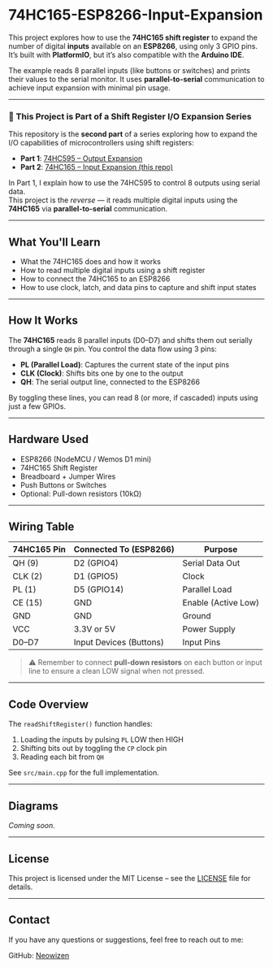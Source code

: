 # 74HC165-ESP8266-Input-Expansion

This project explores how to use the **74HC165 shift register** to expand the number of digital **inputs** available on an **ESP8266**, using only 3 GPIO pins. It’s built with **PlatformIO**, but it’s also compatible with the **Arduino IDE**.

The example reads 8 parallel inputs (like buttons or switches) and prints their values to the serial monitor. It uses **parallel-to-serial** communication to achieve input expansion with minimal pin usage.

---

### 🧩 This Project is Part of a Shift Register I/O Expansion Series

This repository is the **second part** of a series exploring how to expand the I/O capabilities of microcontrollers using shift registers:

- **Part 1**: [74HC595 – Output Expansion](https://github.com/Yamil-Serrano/74HC595-ESP8266-Output-Expansion)  
- **Part 2**: [74HC165 – Input Expansion (this repo)](https://github.com/Yamil-Serrano/74HC165-ESP8266-Input-Expansion)

In Part 1, I explain how to use the 74HC595 to control 8 outputs using serial data.  
This project is the *reverse* — it reads multiple digital inputs using the **74HC165** via **parallel-to-serial** communication.

---

## What You'll Learn

- What the 74HC165 does and how it works  
- How to read multiple digital inputs using a shift register  
- How to connect the 74HC165 to an ESP8266  
- How to use clock, latch, and data pins to capture and shift input states  

---

## How It Works

The **74HC165** reads 8 parallel inputs (D0–D7) and shifts them out serially through a single `QH` pin. You control the data flow using 3 pins:

- **PL (Parallel Load)**: Captures the current state of the input pins  
- **CLK (Clock)**: Shifts bits one by one to the output  
- **QH**: The serial output line, connected to the ESP8266

By toggling these lines, you can read 8 (or more, if cascaded) inputs using just a few GPIOs.

---

## Hardware Used

- ESP8266 (NodeMCU / Wemos D1 mini)  
- 74HC165 Shift Register  
- Breadboard + Jumper Wires  
- Push Buttons or Switches  
- Optional: Pull-down resistors (10kΩ)  

---

## Wiring Table

| 74HC165 Pin | Connected To (ESP8266) | Purpose         |
|-------------|-------------------------|-----------------|
| QH (9)      | D2 (GPIO4)              | Serial Data Out |
| CLK (2)     | D1 (GPIO5)              | Clock           |
| PL (1)      | D5 (GPIO14)             | Parallel Load   |
| CE (15)     | GND                     | Enable (Active Low) |
| GND         | GND                     | Ground          |
| VCC         | 3.3V or 5V              | Power Supply    |
| D0–D7       | Input Devices (Buttons) | Input Pins      |

> ⚠️ Remember to connect **pull-down resistors** on each button or input line to ensure a clean LOW signal when not pressed.

---

## Code Overview

The `readShiftRegister()` function handles:

1. Loading the inputs by pulsing `PL` LOW then HIGH  
2. Shifting bits out by toggling the `CP` clock pin  
3. Reading each bit from `QH`

See `src/main.cpp` for the full implementation.

---

## Diagrams

_Coming soon._  

---

## License

This project is licensed under the MIT License – see the [LICENSE](LICENSE.md) file for details.

---

## Contact

If you have any questions or suggestions, feel free to reach out to me:

GitHub: [Neowizen](https://github.com/Yamil-Serrano)
